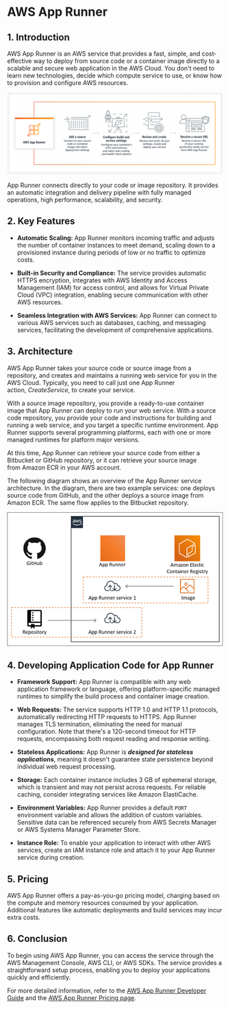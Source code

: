# AWS App Runner

## 1. Introduction

AWS App Runner is an AWS service that provides a fast, simple, and cost-effective way to deploy from source code or a container image directly to a scalable and secure web application in the AWS Cloud. You don't need to learn new technologies, decide which compute service to use, or know how to provision and configure AWS resources.

![appruner-intor](../_assets/appruner-intor.png)

App Runner connects directly to your code or image repository. It provides an automatic integration and delivery pipeline with fully managed operations, high performance, scalability, and security.

## 2. Key Features

- **Automatic Scaling:** App Runner monitors incoming traffic and adjusts the number of container instances to meet demand, scaling down to a provisioned instance during periods of low or no traffic to optimize costs.

- **Built-in Security and Compliance:** The service provides automatic HTTPS encryption, integrates with AWS Identity and Access Management (IAM) for access control, and allows for Virtual Private Cloud (VPC) integration, enabling secure communication with other AWS resources.

- **Seamless Integration with AWS Services:** App Runner can connect to various AWS services such as databases, caching, and messaging services, facilitating the development of comprehensive applications.
## 3. Architecture

AWS App Runner takes your source code or source image from a repository, and creates and maintains a running web service for you in the AWS Cloud. Typically, you need to call just one App Runner action, *CreateService*, to create your service.

With a source image repository, you provide a ready-to-use container image that App Runner can deploy to run your web service. With a source code repository, you provide your code and instructions for building and running a web service, and you target a specific runtime environment. App Runner supports several programming platforms, each with one or more managed runtimes for platform major versions.

At this time, App Runner can retrieve your source code from either a Bitbucket or GitHub repository, or it can retrieve your source image from Amazon ECR in your AWS account.

The following diagram shows an overview of the App Runner service architecture. In the diagram, there are two example services: one deploys source code from GitHub, and the other deploys a source image from Amazon ECR. The same flow applies to the Bitbucket repository.

![apprunner-arch](../_assets/apprunner-arch.png)

## 4. Developing Application Code for App Runner

- **Framework Support:** App Runner is compatible with any web application framework or language, offering platform-specific managed runtimes to simplify the build process and container image creation.

- **Web Requests:** The service supports HTTP 1.0 and HTTP 1.1 protocols, automatically redirecting HTTP requests to HTTPS. App Runner manages TLS termination, eliminating the need for manual configuration. Note that there's a 120-second timeout for HTTP requests, encompassing both request reading and response writing.

- **Stateless Applications:** App Runner is ***designed for stateless applications***, meaning it doesn't guarantee state persistence beyond individual web request processing.

- **Storage:** Each container instance includes 3 GB of ephemeral storage, which is transient and may not persist across requests. For reliable caching, consider integrating services like Amazon ElastiCache.

- **Environment Variables:** App Runner provides a default `PORT` environment variable and allows the addition of custom variables. Sensitive data can be referenced securely from AWS Secrets Manager or AWS Systems Manager Parameter Store.

- **Instance Role:** To enable your application to interact with other AWS services, create an IAM instance role and attach it to your App Runner service during creation.

## 5. Pricing

AWS App Runner offers a pay-as-you-go pricing model, charging based on the compute and memory resources consumed by your application. Additional features like automatic deployments and build services may incur extra costs.

## 6. Conclusion

To begin using AWS App Runner, you can access the service through the AWS Management Console, AWS CLI, or AWS SDKs. The service provides a straightforward setup process, enabling you to deploy your applications quickly and efficiently.

For more detailed information, refer to the [AWS App Runner Developer Guide](https://docs.aws.amazon.com/apprunner/latest/dg/) and the [AWS App Runner Pricing page](https://aws.amazon.com/apprunner/pricing/).

